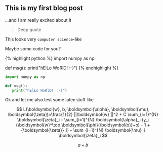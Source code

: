 ## This is my first blog post

...and I am really excited about it

> Deep quote

This looks very `computer science`-like

Maybe some code for you?

{% highlight python %}
import numpy as np

def msg():
   print("hElLo WoRlD! :-)")
{% endhighlight %}


```python
import numpy as np

def msg():
   print("hElLo WoRlD! :-)")
```

Ok and let me also test some latex stuff like
 
 $$ L(\boldsymbol{w}, b, \boldsymbol{\alpha}, \boldsymbol{\mu}, \boldsymbol{\zeta})=\frac{1}{2} ||\boldsymbol{w} ||^2 + C \sum_{i=1}^{N} \boldsymbol{\zeta}_i - \sum_{i=1}^{N} \boldsymbol{\alpha}_i (y_i (\boldsymbol{w}^\top \boldsymbol{\phi}(\boldsymbol{x})+b) - 1 + {\boldsymbol{\zeta}}_i) - \sum_{i=1}^{N} \boldsymbol{\mu}_i \boldsymbol{\zeta}_i $$
 
  $$ a+b$$
